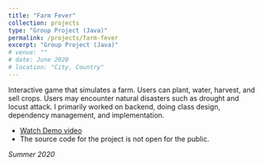```yaml
---
title: "Farm Fever"
collection: projects
type: "Group Project (Java)"
permalink: /projects/farm-fever
excerpt: "Group Project (Java)"
# venue: ""
# date: June 2020
# location: "City, Country"
---
```

Interactive game that simulates a farm. Users can plant, water, harvest, and sell crops. Users may encounter natural disasters such as drought and locust attack.
I primarily worked on backend, doing class design, dependency management, and implementation.

* [Watch Demo video](https://tinyurl.com/farmfever)
* The source code for the project is not open for the public.

*Summer 2020*
